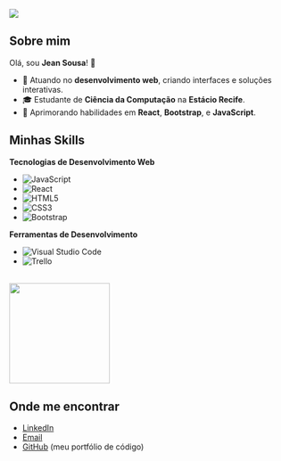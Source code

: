 ![](https://komarev.com/ghpvc/?devjjean=iuricode&color=006bed)

## Sobre mim

Olá, sou **Jean Sousa**! 👋

- 🤔 Atuando no **desenvolvimento web**, criando interfaces e soluções interativas.
- 🎓 Estudante de **Ciência da Computação** na **Estácio Recife**.
- 🌱 Aprimorando habilidades em **React**, **Bootstrap**, e **JavaScript**.

## Minhas Skills

**Tecnologias de Desenvolvimento Web**

- ![JavaScript](https://img.shields.io/badge/-JavaScript-333333?style=flat&logo=javascript)
- ![React](https://img.shields.io/badge/-React-333333?style=flat&logo=react)
- ![HTML5](https://img.shields.io/badge/-HTML5-333333?style=flat&logo=HTML5)
- ![CSS3](https://img.shields.io/badge/-CSS3-333333?style=flat&logo=CSS3&logoColor=1572B6)
- ![Bootstrap](https://img.shields.io/badge/-Bootstrap-333333?style=flat&logo=bootstrap)

**Ferramentas de Desenvolvimento**

- ![Visual Studio Code](https://img.shields.io/badge/-Visual%20Studio%20Code-333333?style=flat&logo=visual-studio-code&logoColor=007ACC)
- ![Trello](https://img.shields.io/badge/-Trello-333333?style=flat&logo=trello&logoColor=007ACC)

<br/>

<a href="https://github.com/devjjean" title="Perfil do Jean">
  <img height="180em" src="https://github-readme-stats.vercel.app/api?username=devjjean&theme=dracula&show_icons=true" />
</a>

## Onde me encontrar

- [LinkedIn](https://www.linkedin.com/in/jean-sousa-de-almeida-b43b63257/)
- [Email](mailto:jjeanssousa16@gmail.com)
- [GitHub](https://github.com/devjjean) (meu portfólio de código)
